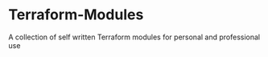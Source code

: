 # Terraform-Modules
A collection of self written Terraform modules for personal and professional use
